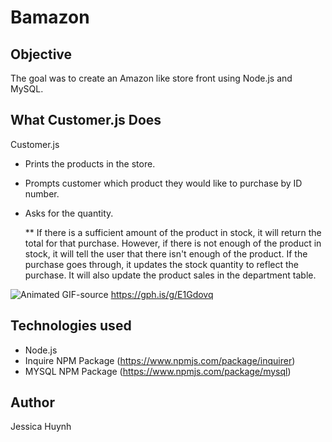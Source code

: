 # Bamazon

## Objective
The goal was to create an Amazon like store front using Node.js and MySQL.

## What Customer.js Does
Customer.js

* Prints the products in the store.

* Prompts customer which product they would like to purchase by ID number.

* Asks for the quantity.

  ** If there is a sufficient amount of the product in stock, it will return the total for that purchase.
However, if there is not enough of the product in stock, it will tell the user that there isn't enough of the product.
If the purchase goes through, it updates the stock quantity to reflect the purchase.
It will also update the product sales in the department table.

![Animated GIF-source](https://user-images.githubusercontent.com/50384954/60948661-507bb200-a2a8-11e9-9adc-fd0256c56993.gif)
https://gph.is/g/E1Gdovq

## Technologies used
* Node.js
* Inquire NPM Package (https://www.npmjs.com/package/inquirer)
* MYSQL NPM Package (https://www.npmjs.com/package/mysql)

## Author
Jessica Huynh

